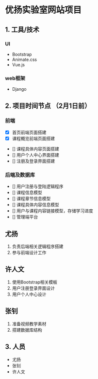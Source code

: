 # 优扬实验室网站项目

## 1. 工具/技术
### UI
* Bootstrap
* Animate.css
* Vue.js

### web框架
* Django

## 2. 项目时间节点 （2月1日前）

### 前端
- [x] 首页前端页面搭建
- [x] 课程概览前端页面搭建
- [] 课程具体内容页面搭建
- [] 用户个人中心界面搭建
- [] 注册及登录界面搭建
### 后端及数据库
- [] 用户注册与登陆逻辑程序
- [] 课程信息模型
- [] 课程章节信息模型
- [] 课程具体内容信息模型
- [] 用户与课程内容链接模型，存储学习进度
- [] 管理端平台

## 尤扬
  1. 负责后端相关逻辑程序搭建
  2. 参与前端设计工作
## 许人文
  1. 使用Bootstrap相关模板
  2. 用户注册登录界面设计
  3. 用户个人中心设计
## 张钊
  1. 准备视频教学素材
  2. 搭建数据库结构   


## 3. 人员

* 尤扬
* 张钊
* 许人文

